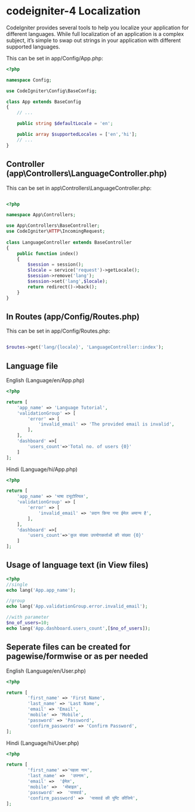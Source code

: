 # codeigniter-4 Localization
CodeIgniter provides several tools to help you localize your application for different languages. While full localization of an application is a complex subject, it’s simple to swap out strings in your application with different supported languages.

This can be set in app/Config/App.php:
```php
<?php

namespace Config;

use CodeIgniter\Config\BaseConfig;

class App extends BaseConfig
{
    // ...

    public string $defaultLocale = 'en';

    public array $supportedLocales = ['en','hi'];
    // ...
}
``` 
## Controller (app\Controllers\LanguageController.php)
This can be set in app\Controllers\LanguageController.php:

```php

<?php

namespace App\Controllers;

use App\Controllers\BaseController;
use CodeIgniter\HTTP\IncomingRequest;
 
class LanguageController extends BaseController
{
	public function index()
	{
		$session = session();
        $locale = service('request')->getLocale();
        $session->remove('lang');
        $session->set('lang',$locale);
        return redirect()->back(); 
	}   
}

``` 


## In Routes (app/Config/Routes.php)
This can be set in app/Config/Routes.php:

```php

$routes->get('lang/{locale}', 'LanguageController::index');

``` 

## Language file 

English  (Language/en/App.php)

```php
<?php

return [
	'app_name' => 'Language Tutorial',
    'validationGroup' => [
        'error' => [
            'invalid_email' => 'The provided email is invalid',
        ],
    ],
    'dashboard' =>[
        'users_count'=>'Total no. of users {0}'
    ]
];

``` 

Hindi  (Language/hi/App.php)

```php
<?php

return [
	'app_name' => 'भाषा ट्यूटोरियल',
    'validationGroup' => [
        'error' => [
            'invalid_email' => 'प्रदान किया गया ईमेल अमान्य है',
        ],
    ],
    'dashboard' =>[
        'users_count'=>'कुल संख्या उपयोगकर्ताओं की संख्या {0}'
    ]
];

``` 
## Usage of language text (in View files)
```php
<?php
//single
echo lang('App.app_name');

//group
echo lang('App.validationGroup.error.invalid_email');

//with parameter
$no_of_users=10;
echo lang('App.dashboard.users_count',[$no_of_users]);
``` 

## Seperate files can be created for pagewise/formwise or as per needed
English  (Language/en/User.php)

```php
<?php

return [
		'first_name' => 'First Name',
		'last_name' => 'Last Name',
		'email' => 'Email',
        'mobile' => 'Mobile',
		'password' => 'Password',
		'confirm_password' => 'Confirm Password',
];

``` 

Hindi  (Language/hi/User.php)

```php
<?php

return [
		'first_name' =>'पहला नाम',
		'last_name' =>  'उपनाम',
		'email' =>  'ईमेल',
        'mobile' =>  'मोबाइल',
		'password' =>  'पासवर्ड',
		'confirm_password' =>  'पासवर्ड की पुष्टि कीजिये',
];

``` 
